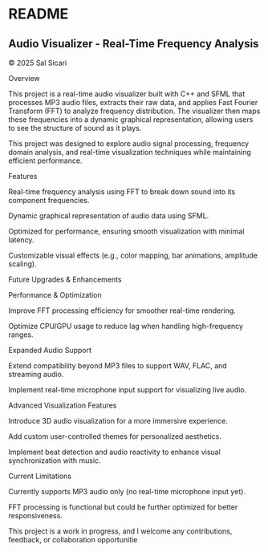 # README

## Audio Visualizer - Real-Time Frequency Analysis

© 2025 Sal Sicari

Overview

This project is a real-time audio visualizer built with C++ and SFML that processes MP3 audio files, extracts their raw data, and applies Fast Fourier Transform (FFT) to analyze frequency distribution. The visualizer then maps these frequencies into a dynamic graphical representation, allowing users to see the structure of sound as it plays.

This project was designed to explore audio signal processing, frequency domain analysis, and real-time visualization techniques while maintaining efficient performance.

Features

Real-time frequency analysis using FFT to break down sound into its component frequencies.

Dynamic graphical representation of audio data using SFML.

Optimized for performance, ensuring smooth visualization with minimal latency.

Customizable visual effects (e.g., color mapping, bar animations, amplitude scaling).

Future Upgrades & Enhancements

Performance & Optimization

Improve FFT processing efficiency for smoother real-time rendering.

Optimize CPU/GPU usage to reduce lag when handling high-frequency ranges.

Expanded Audio Support

Extend compatibility beyond MP3 files to support WAV, FLAC, and streaming audio.

Implement real-time microphone input support for visualizing live audio.

Advanced Visualization Features

Introduce 3D audio visualization for a more immersive experience.

Add custom user-controlled themes for personalized aesthetics.

Implement beat detection and audio reactivity to enhance visual synchronization with music.

Current Limitations

Currently supports MP3 audio only (no real-time microphone input yet).

FFT processing is functional but could be further optimized for better responsiveness.

This project is a work in progress, and I welcome any contributions, feedback, or collaboration opportunitie
